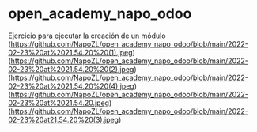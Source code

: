 # open_academy_napo_odoo
Ejercicio para ejecutar la creación de un módulo
(https://github.com/NapoZL/open_academy_napo_odoo/blob/main/2022-02-23%20at%2021.54.20%20(1).jpeg)
(https://github.com/NapoZL/open_academy_napo_odoo/blob/main/2022-02-23%20at%2021.54.20%20(2).jpeg)
(https://github.com/NapoZL/open_academy_napo_odoo/blob/main/2022-02-23%20at%2021.54.20%20(4).jpeg)
(https://github.com/NapoZL/open_academy_napo_odoo/blob/main/2022-02-23%20at%2021.54.20.jpeg)
(https://github.com/NapoZL/open_academy_napo_odoo/blob/main/2022-02-23%20at21.54.20%20(3).jpeg)
